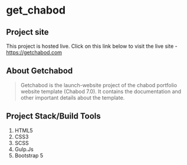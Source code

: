 # get_chabod

## Project site

This project is hosted live. Click on this link below to visit the live site -
https://getchabod.com

## About Getchabod

> Getchabod is the launch-website project of the chabod portfolio website template (Chabod 7.0).
> It contains the documentation and other important details about the template.

## Project Stack/Build Tools

1. HTML5
2. CSS3
3. SCSS
4. Gulp.Js
5. Bootstrap 5


